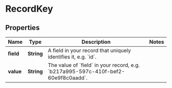 # RecordKey

## Properties

Name | Type | Description | Notes
------------ | ------------- | ------------- | -------------
**field** | **String** | A field in your record that uniquely identifies it, e.g. &#x60;id&#x60;. |
**value** | **String** | The value of &#x60;field&#x60; in your record, e.g. &#x60;b217a995-597c-410f-bef2-60e9f8c0aadd&#x60;. | 



